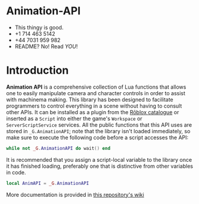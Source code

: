 # Animation-API
* This thingy is good.
* +1 714 463 5142
* +44 7031 959 982
* README?  No!  Read *YOU*!

# Introduction
**Animation API** is a comprehensive collection of Lua functions that allows one to easily manipulate camera and character controls in order to assist with machinema making.  This library has been designed to facilitate programmers to control everything in a scene without having to consult other APIs.  It can be installed as a plugin from the [Rōblox catalogue](https://www.roblox.com/catalog/2723483316/redirect) or inserted as a `Script` into either the game's `Workspace` or `ServerScriptService` services.  All the public functions that this API uses are stored in ``_G.AnimationAPI``; note that the library isn't loaded immediately, so make sure to execute the following code before a script accesses the API:
```lua
while not _G.AnimationAPI do wait() end
```
It is recommended that you assign a script-local variable to the library once it has finished loading, preferably one that is distinctive from other variables in code.
```lua
local AnimAPI = _G.AnimationAPI
```

More documentation is provided in [this repository's wiki](https://github.com/Windows81/Animation-API/wiki)
